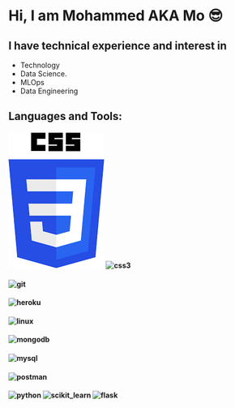 # Hi, I am Mohammed AKA Mo 😎
## I have technical experience and interest in 
+ Technology
+ Data Science.
+ MLOps
+ Data Engineering

## Languages and Tools:

#### ![html5](https://github.com/MohammedAbusham/MohammedAbusham/blob/main/css3.png) ![css3](https://octodex.github.com/images/minion.png)
#### ![git](https://octodex.github.com/images/dojocat.jpg)
#### ![heroku](https://octodex.github.com/images/minion.png)
#### ![linux](https://octodex.github.com/images/minion.png)
#### ![mongodb](https://octodex.github.com/images/minion.png)
#### ![mysql](https://octodex.github.com/images/minion.png)
#### ![postman](https://octodex.github.com/images/minion.png)
#### ![python](https://octodex.github.com/images/minion.png) ![scikit_learn](https://octodex.github.com/images/minion.png) ![flask](https://octodex.github.com/images/minion.png)

